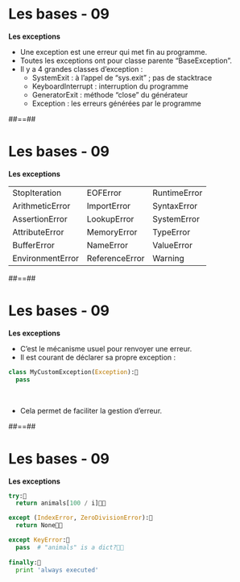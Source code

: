 <!-- .slide: -->

# Les bases - 09

**Les exceptions**

* Une exception est une erreur qui met fin au programme.
* Toutes les exceptions ont pour classe parente “BaseException”.
* Il y a 4 grandes classes d’exception :
  * SystemExit : à l’appel de “sys.exit” ; pas de stacktrace
  * KeyboardInterrupt : interruption du programme
  * GeneratorExit : méthode “close” du générateur
  * Exception : les erreurs générées par le programme

##==##
<!-- .slide: -->

# Les bases - 09

**Les exceptions**

|         |         |         |
| ------- | ------- | ------- |
| StopIteration | EOFError | RuntimeError |
| ArithmeticError | ImportError | SyntaxError |
| AssertionError | LookupError | SystemError |
| AttributeError | MemoryError | TypeError |
| BufferError | NameError | ValueError |
| EnvironmentError | ReferenceError | Warning |

##==##
<!-- .slide: class="with-code" -->

# Les bases - 09

**Les exceptions**

* C’est le mécanisme usuel pour renvoyer une erreur.
* Il est courant de déclarer sa propre exception :

```python
class MyCustomException(Exception):
  pass
```

<!-- .element: class="big-code" -->

<br>

* Cela permet de faciliter la gestion d’erreur.

##==##
<!-- .slide: class="with-code" -->

# Les bases - 09

**Les exceptions**

```python
try:
  return animals[100 / i]

except (IndexError, ZeroDivisionError):
  return None

except KeyError:
  pass  # "animals" is a dict?
  
finally:
  print 'always executed'
```

<!-- .element: class="big-code" -->
